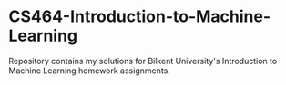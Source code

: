 # CS464-Introduction-to-Machine-Learning
Repository contains my solutions for Bilkent University's Introduction to Machine Learning homework assignments.
